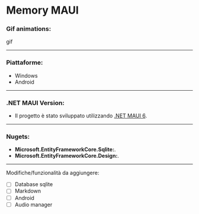 # Memory MAUI

### Gif animations:
gif

---
### Piattaforme:
- Windows
- Android
---
### .NET MAUI Version:
- Il progetto è stato sviluppato utilizzando [.NET MAUI 6](https://learn.microsoft.com/it-it/dotnet/maui/what-is-maui?view=net-maui-6.0).
---
### Nugets:
- **Microsoft.EntityFrameworkCore.Sqlite:**.
- **Microsoft.EntityFrameworkCore.Design:**.
---
Modifiche/funzionalità da aggiungere:
- [ ] Database sqlite
- [ ] Markdown
- [ ] Android
- [ ] Audio manager
